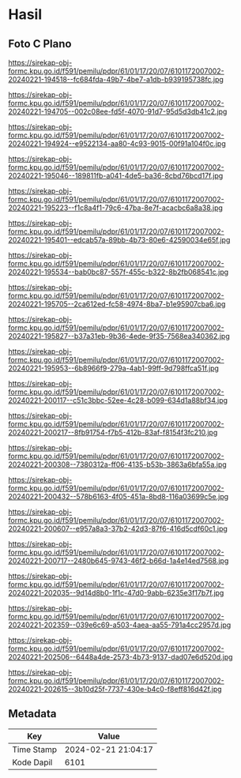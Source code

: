 # Hasil

## Foto C Plano

https://sirekap-obj-formc.kpu.go.id/f591/pemilu/pdpr/61/01/17/20/07/6101172007002-20240221-194518--fc684fda-49b7-4be7-a1db-b939195738fc.jpg

https://sirekap-obj-formc.kpu.go.id/f591/pemilu/pdpr/61/01/17/20/07/6101172007002-20240221-194705--002c08ee-fd5f-4070-91d7-95d5d3db41c2.jpg

https://sirekap-obj-formc.kpu.go.id/f591/pemilu/pdpr/61/01/17/20/07/6101172007002-20240221-194924--e9522134-aa80-4c93-9015-00f91a104f0c.jpg

https://sirekap-obj-formc.kpu.go.id/f591/pemilu/pdpr/61/01/17/20/07/6101172007002-20240221-195046--189811fb-a041-4de5-ba36-8cbd76bcd17f.jpg

https://sirekap-obj-formc.kpu.go.id/f591/pemilu/pdpr/61/01/17/20/07/6101172007002-20240221-195223--f1c8a4f1-79c6-47ba-8e7f-acacbc6a8a38.jpg

https://sirekap-obj-formc.kpu.go.id/f591/pemilu/pdpr/61/01/17/20/07/6101172007002-20240221-195401--edcab57a-89bb-4b73-80e6-42590034e65f.jpg

https://sirekap-obj-formc.kpu.go.id/f591/pemilu/pdpr/61/01/17/20/07/6101172007002-20240221-195534--bab0bc87-557f-455c-b322-8b2fb068541c.jpg

https://sirekap-obj-formc.kpu.go.id/f591/pemilu/pdpr/61/01/17/20/07/6101172007002-20240221-195705--2ca612ed-fc58-4974-8ba7-b1e95907cba6.jpg

https://sirekap-obj-formc.kpu.go.id/f591/pemilu/pdpr/61/01/17/20/07/6101172007002-20240221-195827--b37a31eb-9b36-4ede-9f35-7568ea340362.jpg

https://sirekap-obj-formc.kpu.go.id/f591/pemilu/pdpr/61/01/17/20/07/6101172007002-20240221-195953--6b8966f9-279a-4ab1-99ff-9d798ffca51f.jpg

https://sirekap-obj-formc.kpu.go.id/f591/pemilu/pdpr/61/01/17/20/07/6101172007002-20240221-200117--c51c3bbc-52ee-4c28-b099-634d1a88bf34.jpg

https://sirekap-obj-formc.kpu.go.id/f591/pemilu/pdpr/61/01/17/20/07/6101172007002-20240221-200217--8fb91754-f7b5-412b-83af-f8154f3fc210.jpg

https://sirekap-obj-formc.kpu.go.id/f591/pemilu/pdpr/61/01/17/20/07/6101172007002-20240221-200308--7380312a-ff06-4135-b53b-3863a6bfa55a.jpg

https://sirekap-obj-formc.kpu.go.id/f591/pemilu/pdpr/61/01/17/20/07/6101172007002-20240221-200432--578b6163-4f05-451a-8bd8-116a03699c5e.jpg

https://sirekap-obj-formc.kpu.go.id/f591/pemilu/pdpr/61/01/17/20/07/6101172007002-20240221-200607--e957a8a3-37b2-42d3-87f6-416d5cdf60c1.jpg

https://sirekap-obj-formc.kpu.go.id/f591/pemilu/pdpr/61/01/17/20/07/6101172007002-20240221-200717--2480b645-9743-46f2-b66d-1a4e14ed7568.jpg

https://sirekap-obj-formc.kpu.go.id/f591/pemilu/pdpr/61/01/17/20/07/6101172007002-20240221-202035--9d14d8b0-1f1c-47d0-9abb-6235e3f17b7f.jpg

https://sirekap-obj-formc.kpu.go.id/f591/pemilu/pdpr/61/01/17/20/07/6101172007002-20240221-202359--039e6c69-a503-4aea-aa55-791a4cc2957d.jpg

https://sirekap-obj-formc.kpu.go.id/f591/pemilu/pdpr/61/01/17/20/07/6101172007002-20240221-202506--6448a4de-2573-4b73-9137-dad07e6d520d.jpg

https://sirekap-obj-formc.kpu.go.id/f591/pemilu/pdpr/61/01/17/20/07/6101172007002-20240221-202615--3b10d25f-7737-430e-b4c0-f8eff816d42f.jpg


## Metadata

| Key        | Value               |
| ---------- | ------------------- |
| Time Stamp | 2024-02-21 21:04:17 |
| Kode Dapil | 6101                |



